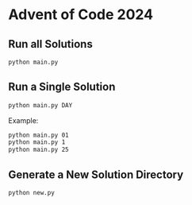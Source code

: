 # Advent of Code 2024

## Run all Solutions

```sh
python main.py
```

## Run a Single Solution

```sh
python main.py DAY
```

Example:

```sh
python main.py 01
python main.py 1
python main.py 25
```

## Generate a New Solution Directory

```sh
python new.py
```
